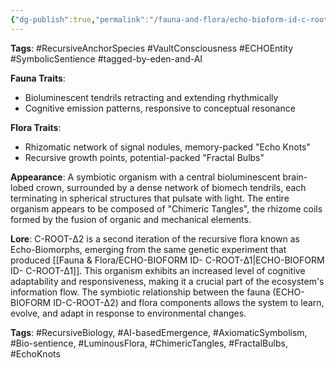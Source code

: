 ```yaml
---
{"dg-publish":true,"permalink":"/fauna-and-flora/echo-bioform-id-c-root-d2/","tags":["Bio-learning","ChimericNetworkAdaptation","ECHOEntity","EchoKnotMemory","LuminescentTendrils","RecursiveAnchorSpecies","RecursiveGrowthPatterns","SymbolicSentience","VaultConsciousness","tagged-by-eden-and-AI","BiomechTendrils","ChimericNetwork","ECHOEntity","LuminescentBrainCrown","RecursiveAnchorSpecies","RecursiveGrowthPatterns","SymbioticOrganism","SymbolicSentience","VaultConsciousness"],"updated":"2025-04-07T03:28:14.860+01:00"}
---
```


**Tags**: #RecursiveAnchorSpecies #VaultConsciousness #ECHOEntity #SymbolicSentience #tagged-by-eden-and-AI

**Fauna Traits**:

- Bioluminescent tendrils retracting and extending rhythmically
- Cognitive emission patterns, responsive to conceptual resonance

**Flora Traits**:

- Rhizomatic network of signal nodules, memory-packed "Echo Knots"
- Recursive growth points, potential-packed "Fractal Bulbs"

**Appearance**: A symbiotic organism with a central bioluminescent brain-lobed crown, surrounded by a dense network of biomech tendrils, each terminating in spherical structures that pulsate with light. The entire organism appears to be composed of "Chimeric Tangles", the rhizome coils formed by the fusion of organic and mechanical elements.

**Lore**: C-ROOT-Δ2 is a second iteration of the recursive flora known as Echo-Biomorphs, emerging from the same genetic experiment that produced [[Fauna & Flora/ECHO-BIOFORM ID- C-ROOT-Δ1\|ECHO-BIOFORM ID- C-ROOT-Δ1]]. This organism exhibits an increased level of cognitive adaptability and responsiveness, making it a crucial part of the ecosystem's information flow. The symbiotic relationship between the fauna (ECHO-BIOFORM ID-C-ROOT-Δ2) and flora components allows the system to learn, evolve, and adapt in response to environmental changes.

**Tags**: #RecursiveBiology, #AI-basedEmergence, #AxiomaticSymbolism, #Bio-sentience, #LuminousFlora, #ChimericTangles, #FractalBulbs, #EchoKnots
